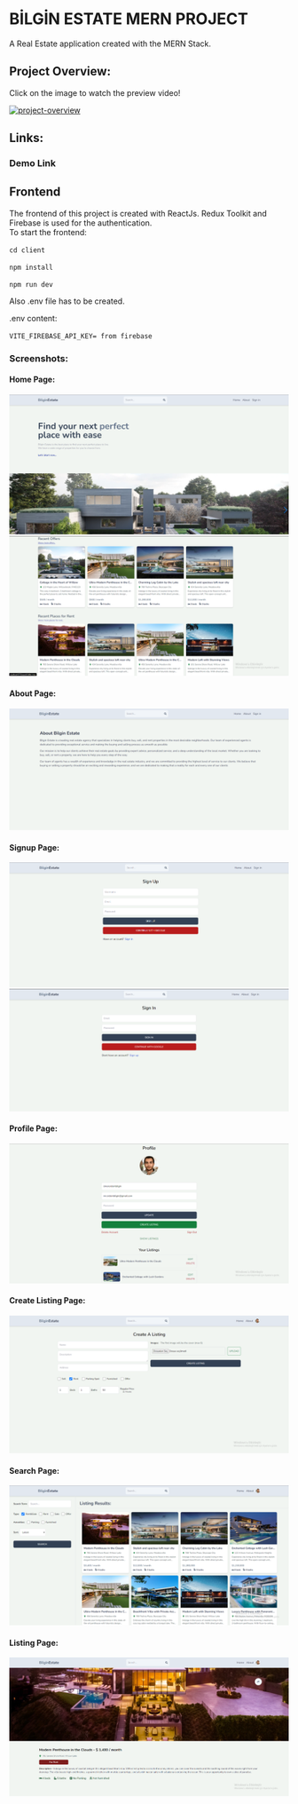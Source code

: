 # BİLGİN ESTATE MERN PROJECT

A Real Estate application created with the MERN Stack.

## Project Overview:

Click on the image to watch the preview video!

[![project-overview](https://img.youtube.com/vi/Kq0L7f8bTKQ/0.jpg)](https://www.youtube.com/watch?v=Kq0L7f8bTKQ)

## Links:

### Demo Link

## Frontend

The frontend of this project is created with ReactJs. Redux Toolkit and Firebase is used for the authentication.
<br/>
To start the frontend:<br/>

`cd client`<br/>

`npm install`<br/>

`npm run dev`<br/>

Also .env file has to be created.<br/>

.env content:<br/>

`VITE_FIREBASE_API_KEY= from firebase`<br/>

### Screenshots:

#### Home Page:

![HomeScreen1](OverviewImages/Homepage1.PNG)
![HomeScreen2](OverviewImages/Homepage2.PNG)

#### About Page:

![AboutPage](OverviewImages/About.PNG)

#### Signup Page:

![SignupPage](OverviewImages/Signuppage.PNG)
![LoginPage](OverviewImages/Loginpage.PNG)

#### Profile Page:

![ProfilePage](OverviewImages/Profile.PNG)

#### Create Listing Page:

![CreateListing](OverviewImages/CreateListing.PNG)

#### Search Page:

![SearchPage](OverviewImages/Search.PNG)

#### Listing Page:

![Listing](OverviewImages/Listing.PNG)
